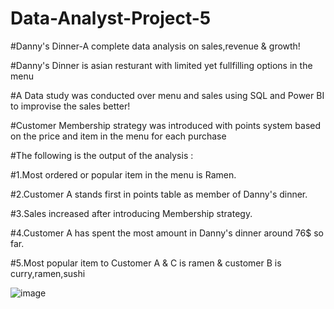 # Data-Analyst-Project-5

#Danny's Dinner-A complete data analysis on sales,revenue & growth!

#Danny's Dinner is asian resturant with limited yet fullfilling options in the menu 

#A Data study was conducted over menu and sales using SQL and Power BI to improvise the sales better!

#Customer Membership strategy was introduced with points system based on the price and item in the menu for each purchase

#The following is the output of the analysis :

#1.Most ordered or popular item in the menu is Ramen.

#2.Customer A stands first in points table as member of Danny's dinner.

#3.Sales increased after introducing Membership strategy.

#4.Customer A has spent the most amount in Danny's dinner around 76$ so far.

#5.Most popular item to Customer A & C is ramen & customer B is curry,ramen,sushi

![image](https://github.com/Rebecca1061/Data-Analyst-Project-5/assets/152878222/8ceaf7ee-ecdd-4824-8da9-5be6eaca165d)


